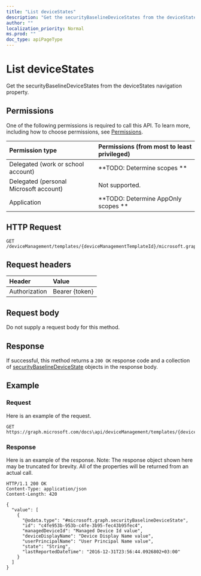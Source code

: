 ```yaml
---
title: "List deviceStates"
description: "Get the securityBaselineDeviceStates from the deviceStates navigation property."
author: ""
localization_priority: Normal
ms.prod: ""
doc_type: apiPageType
---
```


# List deviceStates

Get the securityBaselineDeviceStates from the deviceStates navigation property.

## Permissions
One of the following permissions is required to call this API. To learn more, including how to choose permissions, see [Permissions](/concepts/permissions-reference.md).

|Permission type|Permissions (from most to least privileged)|
|:---|:---|
|Delegated (work or school account)|**TODO: Determine scopes **|
|Delegated (personal Microsoft account)|Not supported.|
|Application|**TODO: Determine AppOnly scopes **|

## HTTP Request
<!-- {
  "blockType": "ignored"
}
-->
``` http
GET /deviceManagement/templates/{deviceManagementTemplateId}/microsoft.graph.securityBaselineTemplate/deviceStates
```

## Request headers
|Header|Value|
|:---|:---|
|Authorization|Bearer {token}|

## Request body
Do not supply a request body for this method.

## Response
If successful, this method returns a `200 OK` response code and a collection of [securityBaselineDeviceState](../resources/securitybaselinedevicestate.md) objects in the response body.

## Example

### Request
Here is an example of the request.
<!-- {
  "blockType": "request",
  "name": "get_securitybaselinedevicestate"
}
-->
``` http
GET https://graph.microsoft.com/docs\api/deviceManagement/templates/{deviceManagementTemplateId}/microsoft.graph.securityBaselineTemplate/deviceStates
```

### Response
Here is an example of the response. Note: The response object shown here may be truncated for brevity. All of the properties will be returned from an actual call.
<!-- {
  "blockType": "response",
  "truncated": true,
  "@odata.type": "collection(microsoft.graph.securitybaselinedevicestate)"
}
-->
``` http
HTTP/1.1 200 OK
Content-Type: application/json
Content-Length: 420

{
  "value": [
    {
      "@odata.type": "#microsoft.graph.securityBaselineDeviceState",
      "id": "c4fe953b-953b-c4fe-3b95-fec43b95fec4",
      "managedDeviceId": "Managed Device Id value",
      "deviceDisplayName": "Device Display Name value",
      "userPrincipalName": "User Principal Name value",
      "state": "String",
      "lastReportedDateTime": "2016-12-31T23:56:44.0926802+03:00"
    }
  ]
}
```

